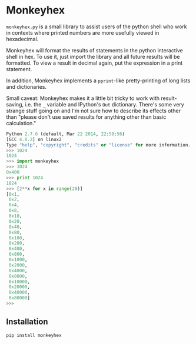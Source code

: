 Monkeyhex
=========

`monkeyhex.py` is a small library to assist users of the python shell who work
in contexts where printed numbers are more usefully viewed in hexadecimal.

Monkeyhex will format the results of statements in the python interactive shell
in hex. To use it, just import the library and all future results will be
formatted. To view a result in decimal again, put the expression in a print
statement.

In addition, Monkeyhex implements a `pprint`-like pretty-printing of long lists
and dictionaries.

Small caveat: Monkeyhex makes it a little bit tricky to work with result-saving,
i.e. the `_` variable and IPython's `Out` dictionary. There's some very strange
stuff going on and I'm not sure how to describe its effects other than "please
don't use saved results for anything other than basic calculation."

```python
Python 2.7.6 (default, Mar 22 2014, 22:59:56) 
[GCC 4.8.2] on linux2
Type "help", "copyright", "credits" or "license" for more information.
>>> 1024
1024
>>> import monkeyhex
>>> 1024
0x400
>>> print 1024
1024
>>> [2**x for x in range(20)]
[0x1,
 0x2,
 0x4,
 0x8,
 0x10,
 0x20,
 0x40,
 0x80,
 0x100,
 0x200,
 0x400,
 0x800,
 0x1000,
 0x2000,
 0x4000,
 0x8000,
 0x10000,
 0x20000,
 0x40000,
 0x80000]
>>> 
```

Installation
------------

```bash
pip install monkeyhex
```
